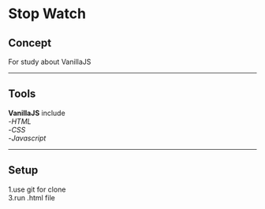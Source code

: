# Stop Watch
## Concept

For study about VanillaJS</br>

-----------------------------------------------------------------------------------------------------

## Tools

**VanillaJS** include</br>
-*HTML*</br>
-*CSS*</br>
-*Javascript*</br>

-----------------------------------------------------------------------------------------------------

## Setup

1.use git for clone</br>
3.run .html file</br>
